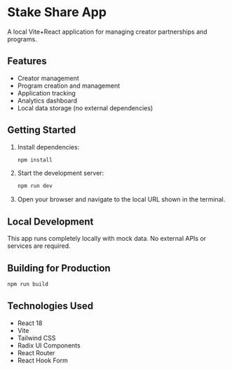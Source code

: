 # Stake Share App

A local Vite+React application for managing creator partnerships and programs.

## Features

- Creator management
- Program creation and management
- Application tracking
- Analytics dashboard
- Local data storage (no external dependencies)

## Getting Started

1. Install dependencies:
   ```bash
   npm install
   ```

2. Start the development server:
   ```bash
   npm run dev
   ```

3. Open your browser and navigate to the local URL shown in the terminal.

## Local Development

This app runs completely locally with mock data. No external APIs or services are required.

## Building for Production

```bash
npm run build
```

## Technologies Used

- React 18
- Vite
- Tailwind CSS
- Radix UI Components
- React Router
- React Hook Form